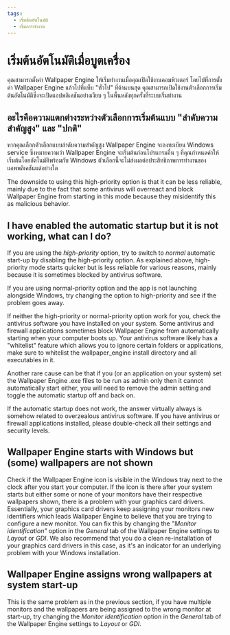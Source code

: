 ```yaml
---
tags:
  - เริ่มต้นอัตโนมัติ
  - เริ่มการทำงาน
---
```


# เริ่มต้นอัตโนมัติเมื่อบูตเครื่อง

คุณสามารถตั้งค่า Wallpaper Engine ให้เริ่มทำงานเมื่อคุณเปิดใช้งานคอมพิวเตอร์ โดยไปที่การตั้งค่า Wallpaper Engine แล้วไปที่แท็บ "ทั่วไป" ที่ด้านบนสุด คุณสามารถเปิดใช้งานตัวเลือกการเริ่มต้นอัตโนมัติซึ่งจะเปิดแอปพลิเคชันอย่างเงียบ ๆ ในพื้นหลังทุกครั้งที่ระบบเริ่มทำงาน

## อะไรคือความแตกต่างระหว่างตัวเลือกการเริ่มต้นแบบ "ลำดับความสำคัญสูง" และ "ปกติ"

หากคุณเลือกตัวเลือกแบบลำดับความสำคัญสูง Wallpaper Engine จะลงทะเบียน Windows service ซึ่งหมายความว่า Wallpaper Engine จะเริ่มต้นก่อนโปรแกรมอื่น ๆ ที่คุณกำหนดค่าให้เริ่มต้นโดยอัตโนมัติพร้อมกับ Windows ตัวเลือกนี้จะไม่ส่งผลต่อประสิทธิภาพการทำงานของแอพพลิเคชันแต่อย่างใด

The downside to using this high-priority option is that it can be less reliable, mainly due to the fact that some antivirus will overreact and block Wallpaper Engine from starting in this mode because they misidentify this as malicious behavior.

## I have enabled the automatic startup but it is not working, what can I do?

If you are using the *high-priority* option, try to switch to *normal* automatic start-up by disabling the high-priority option. As explained above, high-priority mode starts quicker but is less reliable for various reasons, mainly because it is sometimes blocked by antivirus software.

If you are using normal-priority option and the app is not launching alongside Windows, try changing the option to high-priority and see if the problem goes away.

If neither the high-priority or normal-priority option work for you, check the antivirus software you have installed on your system. Some antivirus and firewall applications sometimes block Wallpaper Engine from automatically starting when your computer boots up. Your antivirus software likely has a "whitelist" feature which allows you to ignore certain folders or applications, make sure to whitelist the wallpaper_engine install directory and all executables in it.

Another rare cause can be that if you (or an application on your system) set the Wallpaper Engine .exe files to be run as admin only then it cannot automatically start either, you will need to remove the admin setting and toggle the automatic startup off and back on.

If the automatic startup does not work, the answer virtually always is somehow related to overzealous antivirus software. If you have antivirus or firewall applications installed, please double-check all their settings and security levels.

## Wallpaper Engine starts with Windows but (some) wallpapers are not shown

 Check if the Wallpaper Engine icon is visible in the Windows tray next to the clock after you start your computer. If the icon is there after your system starts but either some or none of your monitors have their respective wallpapers shown, there is a problem with your graphics card drivers. Essentially, your graphics card drivers keep assigning your monitors new identifiers which leads Wallpaper Engine to believe that you are trying to configure a new monitor. You can fix this by changing the *"Monitor identification"* option in the *General* tab of the Wallpaper Engine settings to *Layout* or *GDI*. We also recommend that you do a clean re-installation of your graphics card drivers in this case, as it's an indicator for an underlying problem with your Windows installation.

 ## Wallpaper Engine assigns wrong wallpapers at system start-up

 This is the same problem as in the previous section, if you have multiple monitors and the wallpapers are being assigned to the wrong monitor at start-up, try changing the *Monitor identification* option in the *General* tab of the Wallpaper Engine settings to *Layout* or *GDI*.